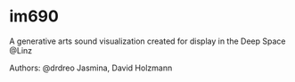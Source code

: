 # im690
A generative arts sound visualization created for display in the Deep Space @Linz

Authors: @drdreo Jasmina, David Holzmann
